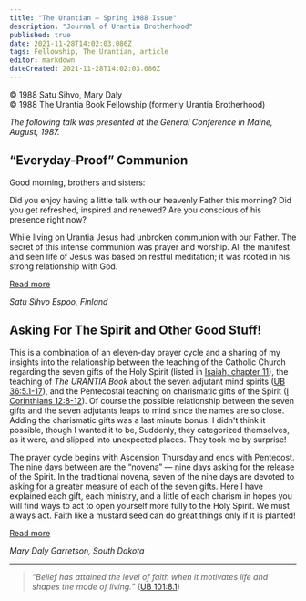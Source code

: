 ```yaml
---
title: "The Urantian — Spring 1988 Issue"
description: "Journal of Urantia Brotherhood"
published: true
date: 2021-11-28T14:02:03.086Z
tags: Fellowship, The Urantian, article
editor: markdown
dateCreated: 2021-11-28T14:02:03.086Z
---
```


<p class="v-card v-sheet theme--light grey lighten-3 px-2">© 1988 Satu Sihvo, Mary Daly<br>© 1988 The Urantia Book Fellowship (formerly Urantia Brotherhood)</p>

_The following talk was presented at the General Conference in Maine, August, 1987._

## “Everyday-Proof” Communion

Good morning, brothers and sisters:

Did you enjoy having a little talk with our heavenly Father this morning? Did you get refreshed, inspired and renewed? Are you conscious of his presence right now?

While living on Urantia Jesus had unbroken communion with our Father. The secret of this intense communion was prayer and worship. All the manifest and seen life of Jesus was based on restful meditation; it was rooted in his strong relationship with God.

[Read more](/en/article/Satu_Sihvo/Everyday_proof_communion)

_Satu Sihvo_
_Espoo, Finland_

## Asking For The Spirit and Other Good Stuff!

This is a combination of an eleven-day prayer cycle and a sharing of my insights into the relationship between the teaching of the Catholic Church regarding the seven gifts of the Holy Spirit (listed in [Isaiah, chapter 11](/en/Bible/Isaiah/11)), the teaching of _The URANTIA Book_ about the seven adjutant mind spirits ([UB 36:5.1-17](/en/The_Urantia_Book/36#p5_1)), and the Pentecostal teaching on charismatic gifts of the Spirit ([I Corinthians 12:8-12](/en/Bible/1_Corinthians/12#v8)). Of course the possible relationship between the seven gifts and the seven adjutants leaps to mind since the names are so close. Adding the charismatic gifts was a last minute bonus. I didn't think it possible, though I wanted it to be, Suddenly, they categorized themselves, as it were, and slipped into unexpected places. They took me by surprise!

The prayer cycle begins with Ascension Thursday and ends with Pentecost. The nine days between are the “novena” — nine days asking for the release of the Spirit. In the traditional novena, seven of the nine days are devoted to asking for a greater measure of each of the seven gifts. Here I have explained each gift, each ministry, and a little of each charism in hopes you will find ways to act to open yourself more fully to the Holy Spirit. We must always act. Faith like a mustard seed can do great things only if it is planted!

[Read more](/en/article/Mary_Daly/Asking_for_the_spirit_and_other_good_stuff)

_Mary Daly_
_Garretson, South Dakota_

---

> “_Belief has attained the level of faith when it motivates life and shapes the mode of living._” ([UB 101:8.1](/en/The_Urantia_Book/101#p8_1))



